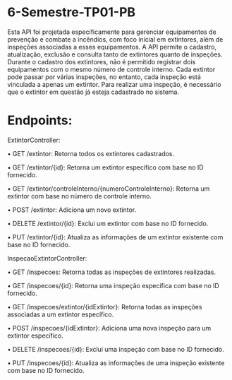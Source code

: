 # 6-Semestre-TP01-PB
Esta API foi projetada especificamente para gerenciar equipamentos de prevenção e combate a incêndios, com foco inicial em extintores, além de inspeções associadas a esses equipamentos.
A API permite o cadastro, atualização, exclusão e consulta tanto de extintores quanto de inspeções.
Durante o cadastro dos extintores, não é permitido registrar dois equipamentos com o mesmo número de controle interno.
Cada extintor pode passar por várias inspeções, no entanto, cada inspeção está vinculada a apenas um extintor.
Para realizar uma inspeção, é necessário que o extintor em questão já esteja cadastrado no sistema.


# Endpoints:
ExtintorController:

• GET /extintor: Retorna todos os extintores cadastrados.

• GET /extintor/{id}: Retorna um extintor específico com base no ID fornecido.

• GET /extintor/controleInterno/{numeroControleInterno}: Retorna um extintor com base no número de controle interno.

• POST /extintor: Adiciona um novo extintor.

• DELETE /extintor/{id}: Exclui um extintor com base no ID fornecido.

• PUT /extintor/{id}: Atualiza as informações de um extintor existente com base no ID fornecido.




InspecaoExtintorController:

• GET /inspecoes: Retorna todas as inspeções de extintores realizadas.

• GET /inspecoes/{id}: Retorna uma inspeção específica com base no ID fornecido.

• GET /inspecoes/extintor/{idExtintor}: Retorna todas as inspeções associadas a um extintor específico.

• POST /inspecoes/{idExtintor}: Adiciona uma nova inspeção para um extintor específico.

• DELETE /inspecoes/{id}: Exclui uma inspeção com base no ID fornecido.

• PUT /inspecoes/{id}: Atualiza as informações de uma inspeção existente com base no ID fornecido.
